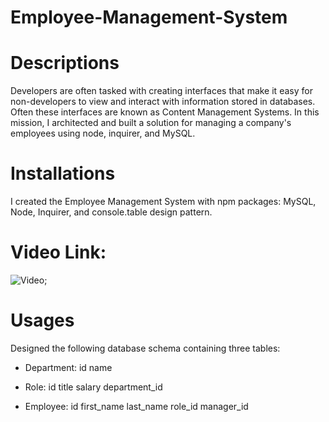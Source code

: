 # Employee-Management-System


#  Descriptions

Developers are often tasked with creating interfaces that make it easy for non-developers to view and interact with information stored in databases. Often these interfaces are known as Content Management Systems. In this mission, I architected and built a solution for managing a company's employees using node, inquirer, and MySQL.


# Installations
I created the Employee Management System with npm packages: MySQL, Node, Inquirer, and console.table design pattern.

# Video Link:
 ![Video](https://youtu.be/H9LvkP39_tk);

# Usages
Designed the following database schema containing three tables:

* Department:
      id
      name

* Role:
     id
     title
     salary
     department_id
* Employee:
     id
     first_name
     last_name
     role_id
     manager_id
